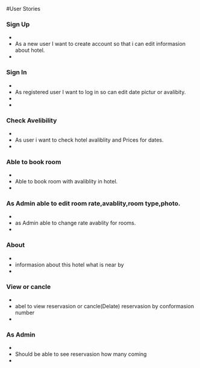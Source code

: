 #User Stories



### Sign Up
+
+ As a new user I want to create account so that i can edit informasion about hotel.
+
### Sign In
+ 
+ As registered user I want to log in so can edit date pictur or avalibity.
+
+
### Check Avelibility
+
+ As user i want to check hotel avaliblity and Prices for dates.
+
### Able to book room 
+
+ Able to book room with avaliblity in hotel.
+
### As Admin able to edit room rate,avablity,room type,photo.
+
+ as Admin able to change rate avablity for rooms.
+
### About
+
+ informasion about this hotel what is near by
+
### View or cancle
+
+ abel to view reservasion or cancle(Delate) reservasion by conformasion number
+
### As Admin
+
+ Should be able to see reservasion how many coming
+